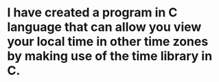 # I have created a program in C language that can allow you view your local time in other time zones by making use of the time library in C. 
